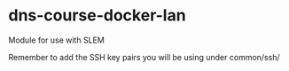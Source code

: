 # dns-course-docker-lan
Module for use with SLEM

Remember to add the SSH key pairs you will be using under common/ssh/ 
